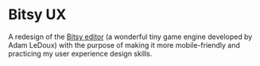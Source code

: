 Bitsy UX
========

A redesign of the [Bitsy editor](http://ledoux.io/bitsy/editor.html) (a wonderful tiny game engine developed by Adam LeDoux) with the purpose of making it more mobile-friendly and practicing my user experience design skills.